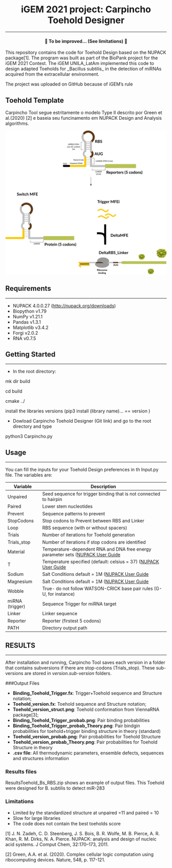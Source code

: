  <h1 align =  "center">iGEM 2021 project: Carpincho Toehold Designer</h1>

---
<h4 align="center"> 
	🚧  To be improved... (See limitations) 🚧
</h4>
This repository contains the code for Toehold Design based on the 
NUPACK package[1]. The program was built as part of the BioPank 
project for the iGEM 2021 Contest. The iGEM UNILA_LatAm 
implemented this code to design adapted Toeholds for 
_Bacillus subtilis_ in the detection of miRNAs acquired from 
the extracellular environment.

The project was uploaded on GitHub because of iGEM’s rule



## Toehold Template

Carpincho Tool segue estritamente o modelo Type II  descrito por 
Green et al.(2020) [2] e baseia seu funcinamento em NUPACK Design and Analysis algorithms.


![toehold_git.png](https://github.com/chagas98/CarpinchoToeholdDesigner/blob/master/toehold_git.png)







## Requirements

---

- NUPACK 4.0.0.27 (http://nupack.org/downloads)
- Biopython v1.79
- NumPy v1.21.1
- Pandas v1.3.1
- Matplotlib v3.4.2
- Forgi v2.0.2
- RNA v0.7.5

## Getting Started

---

- In the root directory:

mk dir build

cd build

cmake ../

install the libraries versions (pip3 install (library name)... == version )


 - Dowload Carpincho Toehold Designer (Git link)
and go to the root directory and type

python3 Carpincho.py

## Usage

---

You can fill the inputs for your Toehold Design preferences in th Input.py file. The variables are:

|    Variable    |    Description    |
| -------------- | ----------------- |
| Unpaired       |  Seed sequence for trigger binding that is not connected to hairpin|
| Paired         |  Lower stem nucleotides
| Prevent        | Sequence patterns to  prevent |
| StopCodons     | Stop codons to Prevent between RBS and Linker |
| Loop           | RBS sequence (with or without spacers) |
| Trials         | Number of iterations for Toehold generation |
| Trials_stop    | Number of iterations if stop codons are identified |
| Material       | Temperature-dependent RNA and DNA free energy parameter sets ([NUPACK User Guide](https://docs.nupack.org/model/)|
| T              | Temperature specified (default: celsius = 37) ([NUPACK User Guide](https://docs.nupack.org/model/)|
| Sodium         | Salt Conditions default = 1M ([NUPACK User Guide](https://docs.nupack.org/model/)|
| Magnesium      | Salt Conditions default = 1M ([NUPACK User Guide](https://docs.nupack.org/model/)|
| Wobble         | True- do not follow WATSON-CRICK base pair rules (G-U, for instance) |
| miRNA (trigger)| Sequence Trigger for miRNA target |
| Linker         | Linker sequence |
| Reporter       | Reporter (firstest 5 codons) |
| PATH           | Directory output path |


## RESULTS

---
After installation and running, Carpincho Tool saves each version in a folder that contains subversions if there are stop-codons (Trials_stop). 
These sub-versions are stored in *version.sub-version* folders.

###Output Files
 - **Binding_Toehold_Trigger.fx**: Trigger+Toehold sequence and Structure notation;
 - **Toehold_version.fx**: Toehold sequence and Structure notation;
 - **Toehold_version_struct.png**: Toehold conformation from ViennaRNA package[3];
 - **Binding_Toehold_Trigger_probab.png**: Pair binding probabilities
 - **Binding_Toehold_Trigger_probab_Theory.png**: Pair bindgin probabilities for toehold+trigger binding structure in theory (standard)
 - **Toehold_version_probab.png**: Pair probabilities for Toehold Structure
 - **Toehold_version_probab_Theory.png**: Pair probabilities for Toehold Structure in theory
 - **.csv file**: All thermodynamic parameters, ensemble defects, sequences and structures information

### Results files
ResultsToehold_Bs_RBS.zip shows an example of output files. This Toehold were designed for B. subtilis to detect miR-283


### Limitations
- Limited by the standardized structure at unpaired =11 and paired = 10
- Slow for large libraries
- The code does not contain the best toeholds score



[1] J. N. Zadeh, C. D. Steenberg, J. S. Bois, B. R. Wolfe, M. B. Pierce, A. R. Khan, R. M. Dirks, N. A. Pierce. NUPACK: analysis and design of nucleic acid systems. J Comput Chem, 32:170–173, 2011. 

[2] Green, A.A. et al. (2020). Complex cellular logic computation using ribocomputing devices. Nature, 548, p. 117-121. 
